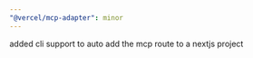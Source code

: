 ```yaml
---
"@vercel/mcp-adapter": minor
---
```


added cli support to auto add the mcp route to a nextjs project

